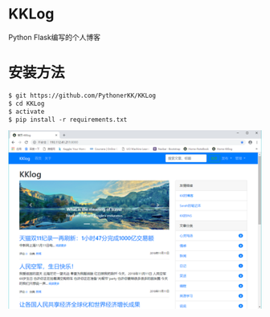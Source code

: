 # KKLog
Python Flask编写的个人博客
# 安装方法
```
$ git https://github.com/PythonerKK/KKLog
$ cd KKLog
$ activate
$ pip install -r requirements.txt
```

![Image text](https://github.com/PythonerKK/KKLog/blob/master/show.png)


